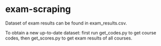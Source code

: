 # exam-scraping
Dataset of exam results can be found in exam_results.csv.

To obtain a new up-to-date dataset:
first run get_codes.py to get course codes, then get_scores.py to get exam results of all courses.
